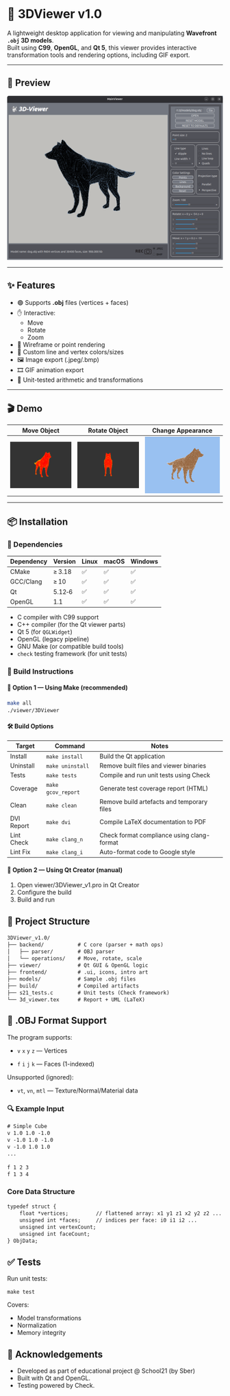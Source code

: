 # 🧊 3DViewer v1.0

A lightweight desktop application for viewing and manipulating **Wavefront `.obj` 3D models**.  
Built using **C99**, **OpenGL**, and **Qt 5**, this viewer provides interactive transformation tools and rendering options, including GIF export.

---

## 📸 Preview

<p align="center">
  <img src="imgs/main.png" alt="3DViewer Main Interface" width="600"/>
</p>

---

## ✨ Features

- 🟢 Supports **.obj** files (vertices + faces)
- ✋ Interactive:
  - Move
  - Rotate
  - Zoom
- 🧱 Wireframe or point rendering
- 🎨 Custom line and vertex colors/sizes
- 🖼️ Image export (.jpeg/.bmp)
- 🎞️ GIF animation export
- 🧪 Unit-tested arithmetic and transformations

---

## 🎬 Demo

| Move Object | Rotate Object | Change Appearance |
|-------------|---------------|-------------------|
| ![Move](imgs/move.gif) | ![Rotate](imgs/rotate.gif) | ![Colors](imgs/color.gif) |

---

## 📦 Installation

### 🔧 Dependencies

| Dependency | Version | Linux | macOS | Windows |
| ---------- | ------- | ----- | ----- | ------- |
| CMake      | ≥ 3.18  | ✅     | ✅     | ✅       |
| GCC/Clang  | ≥ 10    | ✅     | ✅     | ✅       |
| Qt         | 5.12‑6  | ✅     | ✅     | ✅       |
| OpenGL     | 1.1     | ✅     | ✅     | ✅       |

- C compiler with C99 support  
- C++ compiler (for the Qt viewer parts)  
- Qt 5 (for `QGLWidget`)  
- OpenGL (legacy pipeline)  
- GNU Make (or compatible build tools)  
- `check` testing framework (for unit tests)  

### 🧱 Build Instructions


#### 🔹 Option 1 — Using Make (recommended)

```bash
make all
./viewer/3DViewer
```

#### 🛠️ Build Options

| Target     | Command            | Notes                                      |
| ---------- | ------------------ | ------------------------------------------ |
| Install    | `make install`     | Build the Qt application                   |
| Uninstall  | `make uninstall`   | Remove built files and viewer binaries     |
| Tests      | `make tests`       | Compile and run unit tests using Check     |
| Coverage   | `make gcov_report` | Generate test coverage report (HTML)       |
| Clean      | `make clean`       | Remove build artefacts and temporary files |
| DVI Report | `make dvi`         | Compile LaTeX documentation to PDF         |
| Lint Check | `make clang_n`     | Check format compliance using clang-format |
| Lint Fix   | `make clang_i`     | Auto-format code to Google style           |


#### 🔹 Option 2 — Using Qt Creator (manual)
1. Open viewer/3DViewer_v1.pro in Qt Creator
2. Configure the build
3. Build and run


## 📁 Project Structure

```
3DViewer_v1.0/
├── backend/           # C core (parser + math ops)
│   ├── parser/        # OBJ parser
│   └── operations/    # Move, rotate, scale
├── viewer/            # Qt GUI & OpenGL logic
├── frontend/          # .ui, icons, intro art
├── models/            # Sample .obj files
├── build/             # Compiled artifacts
├── s21_tests.c        # Unit tests (Check framework)
└── 3d_viewer.tex      # Report + UML (LaTeX)
```

## 📐 .OBJ Format Support

The program supports:

- `v` `x` `y` `z` — Vertices

- `f` `i` `j` `k` — Faces (1-indexed)

Unsupported (ignored):

- `vt`, `vn`, `mtl` — Texture/Normal/Material data

### 🔍 Example Input

```
# Simple Cube
v 1.0 1.0 -1.0
v -1.0 1.0 -1.0
v -1.0 1.0 1.0
...

f 1 2 3
f 1 3 4
```

### Core Data Structure

```
typedef struct {
    float *vertices;         // flattened array: x1 y1 z1 x2 y2 z2 ...
    unsigned int *faces;     // indices per face: i0 i1 i2 ...
    unsigned int vertexCount;
    unsigned int faceCount;
} ObjData;
```

## ✅ Tests
Run unit tests:

```
make test
```

Covers:

- Model transformations
- Normalization
- Memory integrity

## 🙌 Acknowledgements
- Developed as part of educational project @ School21 (by Sber)
- Built with Qt and OpenGL.
- Testing powered by Check.
